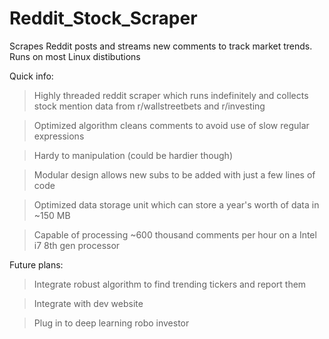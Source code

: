 # Reddit_Stock_Scraper
Scrapes Reddit posts and streams new comments to track market trends.
Runs on most Linux distibutions

Quick info:
  > Highly threaded reddit scraper which runs indefinitely and collects stock mention data from r/wallstreetbets and r/investing
  
  > Optimized algorithm cleans comments to avoid use of slow regular expressions
  
  > Hardy to manipulation (could be hardier though)
  
  > Modular design allows new subs to be added with just a few lines of code
  
  > Optimized data storage unit which can store a year's worth of data in ~150 MB
  
  > Capable of processing ~600 thousand comments per hour on a Intel i7 8th gen processor
  
 Future plans:
  > Integrate robust algorithm to find trending tickers and report them
  
  > Integrate with dev website
  
  > Plug in to deep learning robo investor
